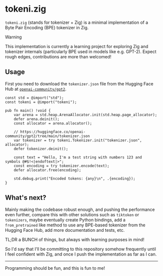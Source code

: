 # tokeni.zig

`tokeni.zig` (stands for tokenizer + Zig) is a minimal implementation of a Byte
Pair Encoding (BPE) tokenizer in Zig.

> [!WARNING]
> This implementation is currently a learning project for exploring Zig and
> tokenizer internals (particularly BPE used in models like e.g. GPT-2).
> Expect rough edges, contributions are more than welcomed!

## Usage

First you need to download the `tokenizer.json` file from the Hugging Face Hub
at [`openai-community/gpt2`](https://huggingface.co/openai-community/gpt2).

```zig
const std = @import("std");
const tokeni = @import("tokeni");

pub fn main() !void {
    var arena = std.heap.ArenaAllocator.init(std.heap.page_allocator);
    defer arena.deinit();
    const allocator = arena.allocator();

    // https://huggingface.co/openai-community/gpt2/tree/main/tokenizer.json
    var tokenizer = try tokeni.Tokenizer.init("tokenizer.json", allocator);
    defer tokenizer.deinit();

    const text = "Hello, I'm a test string with numbers 123 and symbols @#$!<|endoftext|>";
    const encoding = try tokenizer.encode(text);
    defer allocator.free(encoding);

    std.debug.print("Encoded tokens: {any}\n", .{encoding});
}
```

## What's next?

Mainly making the codebase robust enough, and pushing the performance even further,
compare this with other solutions such as `tiktoken` or `tokenizers`, maybe eventually
create Python bindings, add a `from_pretrained` like method to use any BPE-based
tokenizer from the Hugging Face Hub, add more documentation and tests, etc.

TL;DR a BUNCH of things, but always with learning purposes in mind!

So I'd say that I'll be committing to this repository somehow frequently until I
feel confident with Zig, and once I push the implementation as far as I can.

---

Programming should be fun, and this is fun to me!
